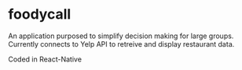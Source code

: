 # foodycall
An application purposed to simplify decision making for large groups. 
Currently connects to Yelp API to retreive and display restaurant data.

Coded in React-Native
